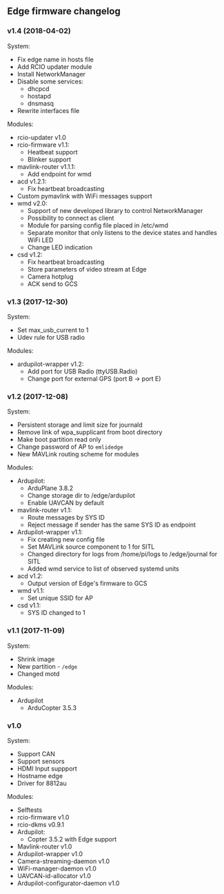 ## Edge firmware changelog

### v1.4 (2018-04-02)

System:

* Fix edge name in hosts file
* Add RCIO updater module
* Install NetworkManager
* Disable some services:
    * dhcpcd
    * hostapd
    * dnsmasq
* Rewrite interfaces file

Modules:

* rcio-updater v1.0
* rcio-firmware v1.1:
    * Heatbeat support
    * Blinker support
* mavlink-router v1.1.1:
    * Add endpoint for wmd
* acd v1.2.1:
    * Fix heartbeat broadcasting
* Custom pymavlink with WiFi messages support
* wmd v2.0:
    * Support of new developed library to control NetworkManager
    * Possibility to connect as client
    * Module for parsing config file placed in /etc/wmd
    * Separate monitor that only listens to the device states and handles WiFi LED
    * Change LED indication
* csd v1.2:
    * Fix heartbeat broadcasting
    * Store parameters of video stream at Edge
    * Camera hotplug
    * ACK send to GCS


### v1.3 (2017-12-30)

System:

* Set max_usb_current to 1
* Udev rule for USB radio

Modules:

* ardupilot-wrapper v1.2:
    * Add port for USB Radio (ttyUSB.Radio)
    * Change port for external GPS (port B -> port E)

### v1.2 (2017-12-08)

System:

* Persistent storage and limit size for journald
* Remove link of wpa_supplicant from boot directory
* Make boot partition read only
* Change password of AP to `emlidedge`
* New MAVLink routing scheme for modules

Modules:

* Ardupilot:
    * ArduPlane 3.8.2
    * Change storage dir to /edge/ardupilot
    * Enable UAVCAN by default
* mavlink-router v1.1:
    * Route messages by SYS ID
    * Reject message if sender has the same SYS ID as endpoint
* Ardupilot-wrapper v1.1:
    * Fix creating new config file
    * Set MAVLink source component to 1 for SITL
    * Changed directory for logs from /home/pi/logs to /edge/journal for SITL
    * Added wmd service to list of observed systemd units
* acd v1.2:
    * Output version of Edge's firmware to GCS
* wmd v1.1:
    * Set unique SSID for AP
* csd v1.1:
    * SYS ID changed to 1

### v1.1 (2017-11-09)

System:

* Shrink image
* New partition - `/edge`
* Changed motd

Modules:

* Ardupilot
    * ArduCopter 3.5.3

### v1.0

System:

* Support CAN
* Support sensors
* HDMI Input suppport
* Hostname edge
* Driver for 8812au

Modules:

* Selftests
* rcio-firmware v1.0
* rcio-dkms v0.9.1
* Ardupilot:
    * Copter 3.5.2 with Edge support
* Mavlink-router v1.0
* Ardupilot-wrapper v1.0
* Camera-streaming-daemon v1.0
* WiFi-manager-daemon v1.0
* UAVCAN-id-allocator v1.0
* Ardupilot-configurator-daemon v1.0
